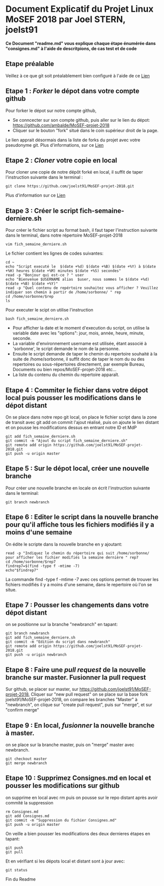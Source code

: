 # Document Explicatif du Projet Linux MoSEF 2018 par Joel STERN, joelst91

**Ce Document "readme.md" vous explique chaque étape énumérée dans "consignes.md" à l'aide de descritpions, de cas test et de code**

## Etape préalable

Veillez à ce que  git soit préalablement bien configuré à l'aide de ce [Lien](https://help.github.com/articles/set-up-git/)

## Etape 1 : *Forker* le dépot dans votre compte github

Pour forker le dépot sur notre compte github,

- Se conncecter sur son compte github, puis aller sur le lien du dépot:
  https://github.com/ambalde/MoSEF-projet-2018
- Cliquer sur le bouton "fork" situé dans le coin supérieur droit  de la page.

Le lien apprait désormais dans la liste de forks du projet avec votre pseudonyme git.
Plus d'informations, sur ce [Lien](https://help.github.com/articles/fork-a-repo/)

## Etape 2 : *Cloner* votre copie en local

Pour cloner une copie de notre dépôt forké en local, il suffit de taper l'instruction suivante dans le terminal :

```
git clone https://github.com/joelst91/MoSEF-projet-2018.git
```

Plus d'information sur ce [Lien](https://help.github.com/articles/set-up-git/)

## Etape 3 : Créer le script fich-semaine-derniere.sh

Pour créer le fichier script au format bash, il faut taper l'instruction suivante dans le terminal, dans notre répertoire
MoSEF-projet-2018

```
vim fich_semaine_derniere.sh
```

Le fichier contient les lignes de codes suivantes:

```
cd ~
echo "Script executé le  $(date +%d) $(date +%B) $(date +%Y) à $(date +%H) heures $(date +%M) minutes $(date +%S) secondes"
read -p "Bonjour qui est-ce ? " user
echo "Bienvenue $USERNAME alias  $user, nous sommes le $(date +%d) $(date +%B) $(date +%Y)"
read -p "Quel contenu de repértoire souhaitez vous afficher ? Veuillez indiquer son chemin à partir de /home/sorbonne/ " rep
cd /home/sorbonne/$rep
ls
```
Pour executer le scipt on utilise l'instruction

```
bash fich_semaine_derniere.sh
```
- Pour afficher la date et  le moment d'execution du script, on utilise la variable date avec les "options":
jour, mois, année, heure, minute, seconde.
- La variable d'environnement username est utilisée, étant associé à 'sorbonne', le script demande le nom de la personne.
- Ensuite le script demande de taper le chemin du repertoire souhaité à la suite de /home/sorbonne, il suffit donc de taper le nom du ou des repertoires ou sous-répertoires directement, par exemple Bureau, Documents ou bien repos/MoSEF-projet-2018 etc...
- La liste du contenu du chemin du repertoire apparaît.

## Etape 4 : Commiter le fichier dans votre dépot local puis pousser les modifications dans le dépot distant

On se place dans notre repo git local, on place le fichier script dans la zone de transit avec git add
on commit l'ajout réalisé, puis on ajoute le lien distant et on pousse les modifications dessus en entrant notre ID et MdP
```
git add fich_semaine_derniere.sh
git commit -m "Ajout du script fich_semaine_derniere.sh"
git remote add origin https://github.com/joelst91/MoSEF-projet-2018.git
git push -u origin master
```

## Etape 5 : Sur le dépot local, créer une nouvelle branche

Pour créer une nouvelle branche en locale on écrit l'instruction suivante dans le terminal:

```
git branch newbranch
```
## Etape 6 : Editer le script dans la nouvelle branche pour qu'il affiche tous les fichiers modifiés il y a moins d'une semaine

On édite le scripte dans la nouvelle branche en y ajoutant:

```
read -p "Indiquez le chemin du répertoire qui suit /home/sorbonne/ pour afficher les fichier modifiés la semaine dernière " rep7
cd /home/sorbonne/$rep7
findrep7=$(find -type f -mtime -7)
echo"$findrep7"
```
La commande find -type f -mtime -7 avec ces options permet de trouver les fichiers modifiés il y a moins d'une semaine,
dans le repertoire où l'on se situe.

## Etape 7 : Pousser les changements dans votre dépot distant

on se positionne sur la branche "newbranch" en tapant:

```
git branch newbranch
git add fich_semaine_derniere.sh
git commit -m "Edition du script dans newbranch"
git remote add origin https://github.com/joelst91/MoSEF-projet-2018.git
git push -u origin newbranch
```

## Etape 8 : Faire une *pull request* de la nouvelle branche sur master. Fusionner la pull request 

Sur github, se placer sur master, sur https://github.com/joelst91/MoSEF-projet-2018,
Cliquer sur "new pull request"
on se place sur la base fork joelst91/MoSEF-projet-2018, on compare les branches "Master" à "newbranch",
on clique sur "create pull request", puis sur "merge", et sur "confirm merge"

## Etape 9 : En local, *fusionner* la nouvelle branche à master.

on se place sur la branche master, puis on "merge" master avec newbranch.

```
git checkout master
git merge newbranch
```

## Etape 10 : Supprimez Consignes.md en local et pousser les modifications sur github

on supprime en local avec rm puis on pousse sur le repo distant après avoir commité la suppression

```
rm Consignes.md
git add Consignes.md
git commit -m "Suppression du fichier Consignes.md"
git push -u origin master
```

On veille a bien pousser les modifications des deux dernieres étapes en tapant:
```
git push 
git pull
```
Et en vérifiant si les dépots local et distant sont à jour avec:
```
git status
```
Fin du Readme

